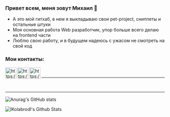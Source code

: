 ### Привет всем, меня зовут Михаил 👋

- А это мой гитхаб, в нем я выкладываю свои pet-project, сниппеты и остальные штуки
- Моя основная работа Web разработчик, упор больше всего делаю на frontend части
- Люблю свою работу, и в будущем надеюсь с ужасом не смотреть на свой код

### Мои контакты:

[<img align="left" alt="https://github.com/lKolabrodl" width="35px" src="https://img.icons8.com/cute-clipart/64/000000/telegram-app.png" />][telegram]
[<img align="left" alt="https://github.com/lKolabrodl" width="35px" src="https://img.icons8.com/color/48/000000/vk-circled.png" />][vk]
[<img align="left" alt="https://github.com/lKolabrodl" width="35px" src="https://img.icons8.com/cute-clipart/64/000000/instagram-new.png" />][instagram]

<br/>

---

</br>

---
![Anurag's GitHub stats](https://github-readme-stats.vercel.app/api?username=lKolabrodl&show_icons=true&theme=radical)

<img align="left" alt="lKolabrodl's Github Stats" src="https://github-readme-stats.codestackr.vercel.app/api?username=lKolabrodl&show_icons=true&hide_border=true" />

[telegram]: https://teleg.run/Kolabrod
[vk]: https://vk.com/kolabrod
[instagram ]: https://www.instagram.com/lkolabrodl
[github]: https://github.com/lKolabrodl
